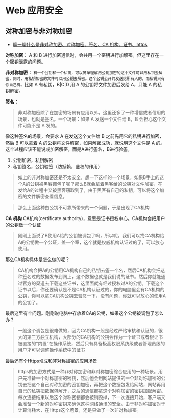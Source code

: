 # Web 应用安全

## 对称加密与非对称加密

- [聊一聊什么是非对称加密、对称加密、签名、CA 机构、证书、https](https://www.bilibili.com/video/BV1TP411G7wb/?spm_id_from=333.1007.top_right_bar_window_history.content.click&vd_source=bf3353ad677b1fdc2e25b9a255e71902)

**对称加密：**
A 和 B 进行加密通信时，会共用一个密钥进行加解密。但这里存在一个密钥泄露的问题。

**非对称加密：**
`有一个公钥和一个私钥，可以简单理解用公钥加密的这个文件可以用私钥去解密，同时，用私钥加密的文件可以用公钥去解密。这个公钥公开的发送给所有人的，而私钥只有你自己有。`比如 A 有私钥，B|C|D 用 A 的公钥将文件加密后发给 A，只能 A 的私钥解密。

**签名：**

> 非对称加密除了在加密的场景有应用以外，这里还多了一种增信或者信用的场景，也就是签名。一个场景：如果 A 发送一个文件给 B，B 会担心这个文件可能不是 A 发的。

像这种签名的场景，会要求 A 在发送这个文件给 B 之前先用它的私钥进行加密，然后 B 可以拿着 A 的公钥将文件解密，如果解密成功，就说明这个文件是 A 的。这个过程应该不能说成加密解密，而是A进行签名，B进行验签。

1. 公钥加密，私钥解密
2. 私钥签名，公钥验签（防抵赖，鉴权的作用）

> 如上的非对称加密还是不太安全，想一下这样的一个场景，如果B手上的这个A的公钥被黑客调包了呢？那么B就会拿着黑客给的公钥对文件加密，在发给A的过程中又被黑客窃取到了，由于黑客有自己的私钥，可以将这个加密的文件解密查看信息。

> 那么上面这种由公钥不可靠所带来的一个问题，于是出现了CA机构

**CA 机构**
CA机构(certificate authority)，意思是证书授权中心。CA机构会把用户的公钥做一个认证

> 刚刚上面说了B使用A给的公钥被调包了吗，所以呢，我们可以找CA机构给A的公钥做一个公证，盖一个章，这个就是权威机构认证过的了，可以放心使用。

那么CA机构具体是怎么做的呢？
> CA机构会把A的公钥用CA机构自己的私钥去签一个名，然后CA机构会把这种签名过的数据发布到网上，这个数据也就是我们说的证书。然后你就能通过官方的渠道去下载这些证书，这里面就有经过授权过A的公钥。下载这个证书以后，你还要确认是不是CA机构认证过的，你的电脑里会有CA机构的公钥，你可以拿CA机构公钥去验签一下，没有问题，你就可以放心的使用A的公钥了。

最后这里有个问题。刚刚说电脑中存放着CA的公钥，如果这个公钥被调包了怎么办？
> 一般这个调包是很难做的，因为CA机构一般是经过严格审核和认证的，很大的第三方独立机构，大部分的CA机构的公钥会作为一个证书或者根证书被直接的“内置”在操作系统，然后只有具备极高权限系统级或者管理员级的用户才可以调整操作系统中的证书

最后还有个Https堆成和非对称加密的应用场景
> https的加密方式是一种非对称加密和非对称加密综合应用的一种场景。用户先准备一个对称加密的密钥，然后他会用网站提供的一个非对称加密的公钥去把这个自己对称加密的密钥加密，再把这个数据包发给网站，网站再用自己的私钥把数据包解开，之后的通信都拿这个对称加密的密钥加密解密。每次连接结束以后这个对称密钥都会被销毁掉，下一次连接开始，客户端又会准备一个新的对称密钥来确保这种网络通讯的安全。由于非对称加密对于计算消耗大，在Https这个场景，还是只做了一次非对称加密。